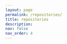 ```yaml
---
layout: page
permalink: /repositories/
title: repositories
description: 
nav: false
nav_order: 4
---
```


